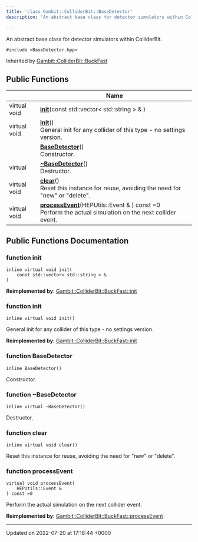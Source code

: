 ```yaml
---
title: 'class Gambit::ColliderBit::BaseDetector'
description: 'An abstract base class for detector simulators within ColliderBit. '

---
```









An abstract base class for detector simulators within ColliderBit. 


`#include <BaseDetector.hpp>`

Inherited by [Gambit::ColliderBit::BuckFast](/documentation/code/classes/classgambit_1_1colliderbit_1_1buckfast/)

## Public Functions

|                | Name           |
| -------------- | -------------- |
| virtual void | **[init](/documentation/code/classes/classgambit_1_1colliderbit_1_1basedetector/#function-init)**(const std::vector< std::string > & ) |
| virtual void | **[init](/documentation/code/classes/classgambit_1_1colliderbit_1_1basedetector/#function-init)**()<br>General init for any collider of this type - no settings version.  |
| | **[BaseDetector](/documentation/code/classes/classgambit_1_1colliderbit_1_1basedetector/#function-basedetector)**()<br>Constructor.  |
| virtual | **[~BaseDetector](/documentation/code/classes/classgambit_1_1colliderbit_1_1basedetector/#function-~basedetector)**()<br>Destructor.  |
| virtual void | **[clear](/documentation/code/classes/classgambit_1_1colliderbit_1_1basedetector/#function-clear)**()<br>Reset this instance for reuse, avoiding the need for "new" or "delete".  |
| virtual void | **[processEvent](/documentation/code/classes/classgambit_1_1colliderbit_1_1basedetector/#function-processevent)**(HEPUtils::Event & ) const =0<br>Perform the actual simulation on the next collider event.  |

## Public Functions Documentation

### function init

```
inline virtual void init(
    const std::vector< std::string > & 
)
```


**Reimplemented by**: [Gambit::ColliderBit::BuckFast::init](/documentation/code/classes/classgambit_1_1colliderbit_1_1buckfast/#function-init)


### function init

```
inline virtual void init()
```

General init for any collider of this type - no settings version. 

**Reimplemented by**: [Gambit::ColliderBit::BuckFast::init](/documentation/code/classes/classgambit_1_1colliderbit_1_1buckfast/#function-init)


### function BaseDetector

```
inline BaseDetector()
```

Constructor. 

### function ~BaseDetector

```
inline virtual ~BaseDetector()
```

Destructor. 

### function clear

```
inline virtual void clear()
```

Reset this instance for reuse, avoiding the need for "new" or "delete". 

### function processEvent

```
virtual void processEvent(
    HEPUtils::Event & 
) const =0
```

Perform the actual simulation on the next collider event. 

**Reimplemented by**: [Gambit::ColliderBit::BuckFast::processEvent](/documentation/code/classes/classgambit_1_1colliderbit_1_1buckfast/#function-processevent)


-------------------------------

Updated on 2022-07-20 at 17:18:44 +0000